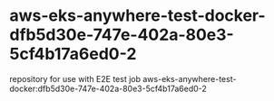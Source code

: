 # aws-eks-anywhere-test-docker-dfb5d30e-747e-402a-80e3-5cf4b17a6ed0-2
repository for use with E2E test job aws-eks-anywhere-test-docker:dfb5d30e-747e-402a-80e3-5cf4b17a6ed0-2
